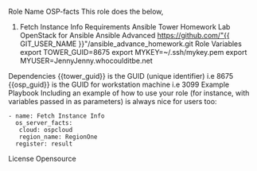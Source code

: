 Role Name OSP-facts
This role does the below,

1) Fetch Instance Info
Requirements
Ansible Tower Homework Lab
OpenStack for Ansible
Ansible Advanced
https://github.com/"{{ GIT_USER_NAME }}"/ansible_advance_homework.git
Role Variables
export TOWER_GUID=8675 export MYKEY=~/.ssh/mykey.pem export MYUSER=JennyJenny.whocoulditbe.net

Dependencies
{{tower_guid}} is the GUID (unique identifier) i.e 8675
{{osp_guid}} is the GUID for workstation machine i.e 3099
Example Playbook
Including an example of how to use your role (for instance, with variables passed in as parameters) is always nice for users too:

    - name: Fetch Instance Info
      os_server_facts:
       cloud: ospcloud
       region_name: RegionOne
      register: result
License
Opensource
